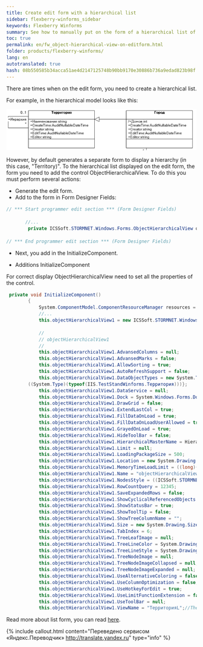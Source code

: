 ```yaml
--- 
title: Create edit form with a hierarchical list 
sidebar: flexberry-winforms_sidebar 
keywords: Flexberry Winforms 
summary: See how to manually put on the form of a hierarchical list of objects 
toc: true 
permalink: en/fw_object-hierarchical-view-on-editform.html 
folder: products/flexberry-winforms/ 
lang: en 
autotranslated: true 
hash: 08b550585b34acca51ae4d2147125748b90bb9170e30886b736a9edad823b98f 
--- 
```


There are times when on the edit form, you need to create a hierarchical list. 

For example, in the hierarchical model looks like this: 

![](/images/pages/products/flexberry-winforms/controls/olv/object-hierarchical-view.png) 

However, by default generates a separate form to display a hierarchy (in this case, "Territory)". 
To the hierarchical list displayed on the edit form, the form you need to add the control ObjectHierarchicalView. 
To do this you must perform several actions: 
* Generate the edit form. 
* Add to the form in Form Designer Fields: 

```csharp
// *** Start programmer edit section *** (Form Designer Fields) 

       //... 
        private ICSSoft.STORMNET.Windows.Forms.ObjectHierarchicalView objectHierarchicalView1;
        
// *** End programmer edit section *** (Form Designer Fields) 
``` 

* Next, you add in the InitializeComponent. 

* Additions InitializeComponent 

For correct display ObjectHierarchicalView need to set all the properties of the control. 

```csharp
 private void InitializeComponent()
        {
            System.ComponentModel.ComponentResourceManager resources = new System.ComponentModel.ComponentResourceManager(typeof(WinformTestHierarchicalForm));
            //... 
            this.objectHierarchicalView1 = new ICSSoft.STORMNET.Windows.Forms.ObjectHierarchicalView();
            
            // 
            // objectHierarchicalView1 
            // 
            this.objectHierarchicalView1.AdvansedColumns = null;
            this.objectHierarchicalView1.AdvansedMarks = false;
            this.objectHierarchicalView1.AllowSorting = true;
            this.objectHierarchicalView1.AutoRefreshSupport = false;
            this.objectHierarchicalView1.DataObjectTypes = new System.Type[] {
        ((System.Type)(typeof(IIS.TestStandWinforms.Территория)))};
            this.objectHierarchicalView1.DataService = null;
            this.objectHierarchicalView1.Dock = System.Windows.Forms.DockStyle.None;
            this.objectHierarchicalView1.DrawGrid = false;
            this.objectHierarchicalView1.ExtendLastCol = true;
            this.objectHierarchicalView1.FillDataOnLoad = true;
            this.objectHierarchicalView1.FillDataOnLoadUserAllowed = true;
            this.objectHierarchicalView1.GrayedOnLoad = true;
            this.objectHierarchicalView1.HideToolBar = false;
            this.objectHierarchicalView1.HierarchicalMasterName = Hierarchy; //The name of the workman of the object specified in the HierarchicalMaster list form*. 
            this.objectHierarchicalView1.Limit = null;
            this.objectHierarchicalView1.LoadingPackageSize = 500;
            this.objectHierarchicalView1.Location = new System.Drawing.Point(10, 100);
            this.objectHierarchicalView1.MemoryTimeLoadLimit = ((long)(200));
            this.objectHierarchicalView1.Name = "objectHierarchicalView1";
            this.objectHierarchicalView1.NodesStyle = ((ICSSoft.STORMNET.Windows.Forms.TreeNodesStyle)((ICSSoft.STORMNET.Windows.Forms.TreeNodesStyle.Lines | ICSSoft.STORMNET.Windows.Forms.TreeNodesStyle.Symbols)));
            this.objectHierarchicalView1.RowCountQuery = 12345;
            this.objectHierarchicalView1.SaveExpandedRows = false;
            this.objectHierarchicalView1.ShowCyclicalReferencedObjects = false;
            this.objectHierarchicalView1.ShowStatusBar = true;
            this.objectHierarchicalView1.ShowToolTip = false;
            this.objectHierarchicalView1.ShowTreeColumnName = "";
            this.objectHierarchicalView1.Size = new System.Drawing.Size(600, 322);
            this.objectHierarchicalView1.TabIndex = 6;
            this.objectHierarchicalView1.TreeLeafImage = null;
            this.objectHierarchicalView1.TreeLineColor = System.Drawing.Color.DarkGray;
            this.objectHierarchicalView1.TreeLineStyle = System.Drawing.Drawing2D.DashStyle.Dot;
            this.objectHierarchicalView1.TreeNodeImage = null;
            this.objectHierarchicalView1.TreeNodeImageCollapsed = null;
            this.objectHierarchicalView1.TreeNodeImageExpanded = null;
            this.objectHierarchicalView1.UseAlternativeColoring = false;
            this.objectHierarchicalView1.UseColumnOptimization = false;
            this.objectHierarchicalView1.UseHotkeyForEdit = true;
            this.objectHierarchicalView1.UseLimitFunctionExtension = false;
            this.objectHierarchicalView1.UseToolBar = null;
            this.objectHierarchicalView1.ViewName = "ТерриторияL";//The view name that is used in a hierarchical list. 
``` 


Read more about list form, you can read [here](fd_key-concepts.html). 



{% include callout.html content="Переведено сервисом «Яндекс.Переводчик» <http://translate.yandex.ru>" type="info" %}